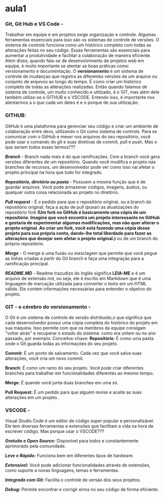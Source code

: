 # aula1
### **Git, Git Hub e VS Code** - 
  Trabalhar em equipe e em projetos exige organização e controle. Algumas ferramentas essenciais para isso são os sistemas de controle de versões. O sistema de controle funciona como um histórico completo com todas as alterações feitas no seu código. Essas ferramentas são essenciais para aumentar a produtividade e facilitar a colaboração de maneira eficiente. Além disso, quando fala-se de desenvolvimento de projetos web em equipe, é muito importante se atentar as boas práticas como: versionamento e documentação. 
  O **versionamento** é um sistema de controle de mudanças que registra as diferentes versões de um arquivo ou conjunto de arquivos ao longo do tempo. É como criar um histórico completo de todas as alterações realizadas. 
Então quando falamos de sistema de controle, um muito conhecido e utilizado, é o GIT, mas além dele também utiliza-se o GITHUB e o VSCODE. Entendo isso, é importante nos atentarmos a o que cada um deles é e o porque de sua utilização: 

 ### **GITHUB**:
  GitHub é uma plataforma para gerenciar seu código e criar um ambiente de colaboração entre devs, utilizando o Git como sistema de controle. Para se comunicar com o GitHub e mexer nos arquivos do seu repositório, você pode usar o comando do git e suas diretivas de commit, pull e push. Mas o que seriam todos esses termos???
  
  **_Branch_** - Branch nada mais é do que ramificações. Com a branch você gera versões diferentes de um repositório. Quando você modifica o projeto nas branches de recursos, um desenvolvedor pode ver como isso vai afetar o projeto principal na hora que tudo for integrado.
  
  **_Repositório, diretório ou pasta_** - Possuem a mesma função que é de guardar arquivos. Você pode armazenar códigos, imagens, áudios, ou qualquer outra coisa relacionada ao projeto no diretório. 
  
  **_Pull request_** - É o pedido para que o repositório original, ou a branch do repositório original, faça a ação de pull (puxar) as atualizações do repositório fork **(Um fork no GitHub é basicamente uma cópia de um repositório. Imagine que você encontra um projeto interessante no GitHub e gostaria de experimentar algumas modificações, mas não quer alterar o projeto original. Ao criar um fork, você está fazendo uma cópia desse projeto para sua própria conta, dando-lhe total liberdade para fazer as alterações que desejar sem afetar o projeto original.)** ou de um branch do próprio repositório. 
  
  **_Merge_** - O merge é uma fusão ou mesclagem que permite que você pegue as linhas criadas a partir do Git branch e faça uma integração para a ramificação principal. 
  
  **_README.MD_** - Readme trazudizo do Inglês significa **LEIA-ME** e é um arquivo de extensão.md, ou seja, ele é escrito em Markdown que é uma linguagem de marcação utilizada para converter o texto em um HTML válido. Ele contém informações necessárias para entender o objetivo do projeto. 
  
###  **GIT** - o cérebro do versionamento - 
  O Git é um sistema de controle de versão distribuído,o que significa que cada desenvolvedor possui uma cópia completa do histórico do projeto em sua máquina. Isso permite com que os membros da equipe consigam "voltar atrás" e recuperar o estado do sistema: como era ontem ou no ano passado, por exemplo. Conceitos-chave:
**Repositório**: É como uma pasta onde o Git guarda todas as informações do seu projeto.

**Commit**: É um ponto de salvamento. Cada vez que você salva suas alterações, você cria um novo commit.

**Branch**: É como um ramo do seu projeto. Você pode criar diferentes branches para trabalhar em funcionalidades diferentes ao mesmo tempo.

**Merge**: É quando você junta duas branches em uma só.

**Pull Request:** É um pedido para que alguém revise e aceite as suas alterações em um projeto.

### **VSCODE** -
   Visual Studio Code é um editor de código super popular e personalizável. Ele tem diversas ferramentas e extensões que facilitam a vida na hora de escrever código. Mas porque usar o VSCODE??? 
   
**_Gratuito e Open Source:_** Disponível para todos e constantemente aprimorado pela comunidade.

**_Leve e Rápido:_** Funciona bem em diferentes tipos de hardware.

**_Extensível:_** Você pode adicionar funcionalidades através de extensões, como suporte a novas linguagens, temas e ferramentas.

**_Integrado com Git:_** Facilita o controle de versão dos seus projetos.

**_Debug:_** Permite encontrar e corrigir erros no seu código de forma eficiente.


